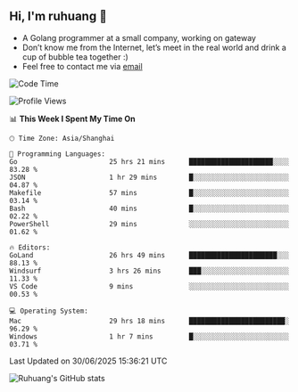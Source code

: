 ## Hi, I'm ruhuang 👋

- A Golang programmer at a small company, working on gateway
- Don’t know me from the Internet, let’s meet in the real world and drink a cup of bubble tea together :)
- Feel free to contact me via [email](mailto:ruhuang2001@gmail.com)
<!--START_SECTION:waka-->
![Code Time](http://img.shields.io/badge/Code%20Time-622%20hrs%2038%20mins-blue)

![Profile Views](http://img.shields.io/badge/Profile%20Views-0-blue)

📊 **This Week I Spent My Time On** 

```text
🕑︎ Time Zone: Asia/Shanghai

💬 Programming Languages: 
Go                       25 hrs 21 mins      █████████████████████░░░░   83.28 % 
JSON                     1 hr 29 mins        █░░░░░░░░░░░░░░░░░░░░░░░░   04.87 % 
Makefile                 57 mins             █░░░░░░░░░░░░░░░░░░░░░░░░   03.14 % 
Bash                     40 mins             █░░░░░░░░░░░░░░░░░░░░░░░░   02.22 % 
PowerShell               29 mins             ░░░░░░░░░░░░░░░░░░░░░░░░░   01.62 % 

🔥 Editors: 
GoLand                   26 hrs 49 mins      ██████████████████████░░░   88.13 % 
Windsurf                 3 hrs 26 mins       ███░░░░░░░░░░░░░░░░░░░░░░   11.33 % 
VS Code                  9 mins              ░░░░░░░░░░░░░░░░░░░░░░░░░   00.53 % 

💻 Operating System: 
Mac                      29 hrs 18 mins      ████████████████████████░   96.29 % 
Windows                  1 hr 7 mins         █░░░░░░░░░░░░░░░░░░░░░░░░   03.71 % 
```


 Last Updated on 30/06/2025 15:36:21 UTC
<!--END_SECTION:waka-->

![Ruhuang's GitHub stats](https://github-readme-stats.vercel.app/api?username=ruhuang2001&count_private=true&hide_title=true&show_icons=true&theme=vue)

